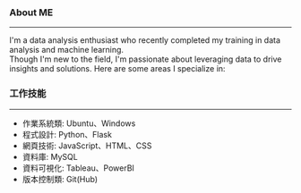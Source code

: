 ### About ME 
---
I'm a data analysis enthusiast who recently completed my training in data analysis and machine learning.   
Though I'm new to the field, I'm passionate about leveraging data to drive insights and solutions. Here are some areas I specialize in:  


### 工作技能
---
- 作業系統類: Ubuntu、Windows
- 程式設計: Python、Flask
- 網頁技術: JavaScript、HTML、CSS
- 資料庫: MySQL
- 資料可視化: Tableau、PowerBI
- 版本控制類: Git(Hub)

<!--
**junweichen1999/junweichen1999** is a ✨ _special_ ✨ repository because its `README.md` (this file) appears on your GitHub profile.

Here are some ideas to get you started:

- 🔭 I’m currently working on ...
- 🌱 I’m currently learning ...
- 👯 I’m looking to collaborate on ...
- 🤔 I’m looking for help with ...
- 💬 Ask me about ...
- 📫 How to reach me: ...
- 😄 Pronouns: ...
- ⚡ Fun fact: ...
-->
